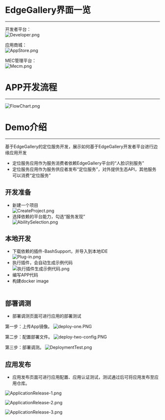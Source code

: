 # EdgeGallery界面一览
-------------------
开发者平台：<br>
![](/uploads/images/2021/v1.1/Developer.png "Developer.png")<br>

应用商城：<br>
![](/uploads/images/2021/v1.1/AppStore.png "AppStore.png")<br>

MEC管理平台：<br>
![](/uploads/images/2020/v1.0/Mecm.png "Mecm.png")<br>

# APP开发流程
-------------------
![](/uploads/images/2021/v1.1/FlowChart.png "FlowChart.png")<br>

# Demo介绍
-------------------
基于EdgeGallery的定位服务开发，展示如何基于EdgeGallery开发者平台进行边缘应用开发<br>
* 定位服务应用作为服务消费者依赖EdgeGallery平台的“人脸识别服务”<br>
* 定位服务应用作为服务供应者发布“定位服务”，对外提供生态API，其他服务可以消费“定位服务”<br>

## 开发准备
* 新建一个项目<br>
![](/uploads/images/2021/v1.1/CreateProject.png "CreateProject.png")
* 选择依赖的平台能力，勾选“服务发现”<br>
![](/uploads/images/2021/v1.1/AbilitySelection.png "AbilitySelection.png")

## 本地开发
* 下载依赖的插件-BashSupport，并导入到本地IDE<br>
![](/uploads/images/2020/v1.0/Plug-in.png "Plug-in.png")
* 执行插件，会自动生成示例代码<br>
![](/uploads/images/2020/0927/execute_plugin.png "执行插件生成示例代码.png")
* 编写APP代码<br>
* 构建docker image<br><br>
## 部署调测
* 部署调测页面可进行应用的部署测试

 第一步：上传App镜像。
![](/uploads/images/2021/developer/deploy-one.PNG "deploy-one.PNG")

 第二步：配置部署文件。
![](/uploads/images/2021/developer/deploy-two-config.PNG "deploy-two-config.PNG")

 第三步：部署调测。
![](/uploads/images/2020/v1.0/DeploymentTest.png "DeploymentTest.png")


##  应用发布
* 应用发布页面可进行应用配置、应用认证测试，测试通过后可将应用发布至应用仓库。

![](/uploads/images/2020/v1.0/ApplicationRelease-1.png "ApplicationRelease-1.png")

![](/uploads/images/2020/v1.0/ApplicationRelease-2.png "ApplicationRelease-2.png")

![](/uploads/images/2020/v1.0/ApplicationRelease-3.png "ApplicationRelease-3.png")





